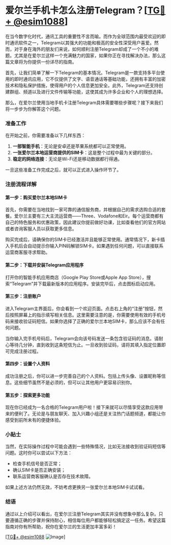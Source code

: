 # 爱尔兰手机卡怎么注册Telegram？[[TG💪+ @esim1088](https://t.me/s/esim1088)]

在当今数字化时代，通讯工具的重要性不言而喻。而作为全球范围内最受欢迎的即时通讯软件之一，Telegram以其强大的功能和极高的安全性深受用户喜爱。然而，对于身在海外的朋友们来说，如何顺利注册Telegram却成了一个不小的难题。尤其是在爱尔兰这样一个充满魅力的国家，如果你正在寻找解决办法，那么这篇文章将为你提供一份详尽的指南。

首先，让我们简单了解一下Telegram的基本情况。Telegram是一款支持多平台使用的即时通讯应用，它不仅提供了文字、语音通话等基础功能，还拥有丰富的加密技术和隐私保护措施，使得用户的个人信息更加安全。此外，Telegram还支持创建群组、频道以及进行文件传输等功能，这使其成为许多企业和个人的理想选择。

那么，在爱尔兰使用当地手机卡注册Telegram具体需要哪些步骤呢？接下来我们将一步步为你解答这个问题。

### 准备工作

在开始之前，你需要准备以下几样东西：

1. **一部智能手机**：无论是安卓还是苹果系统都可以正常使用。
2. **一张爱尔兰本地运营商提供的SIM卡**：这是整个过程中最为关键的部分。
3. **稳定的网络连接**：无论是Wi-Fi还是移动数据都行得通。

一旦这些准备工作完成之后，就可以正式进入操作环节了。

### 注册流程详解

#### 第一步：购买爱尔兰本地SIM卡

首先，你需要在当地找到一家可靠的通信服务商，并根据自己的需求选购合适的套餐。爱尔兰主要有三大主流运营商——Three、Vodafone和Eir。每个运营商都有自己的特色服务和优惠政策，因此建议你提前做好功课，比如查看他们的官方网站或者咨询客服人员以获取更多信息。

购买完成后，请确保你的SIM卡已经激活并且能够正常使用。通常情况下，新卡插入手机后会自动提示你输入PIN码解锁SIM卡。如果遇到任何问题，可以直接联系运营商客服寻求帮助。

#### 第二步：下载并安装Telegram应用程序

打开你的智能手机应用商店（Google Play Store或Apple App Store），搜索“Telegram”并下载最新版本的应用程序。安装完毕后，点击图标启动应用。

#### 第三步：注册账户

进入Telegram主界面后，你会看到一个欢迎页面。点击右上角的“注册”按钮，然后按照屏幕上的指示填写相关信息。这里需要注意的是，你需要使用有效的手机号码来接收验证码短信。如果你选择了正确的爱尔兰本地SIM卡，那么应该不会有任何问题。

当你输入完手机号码后，Telegram会向该号码发送一条包含验证码的消息。请耐心等待几分钟，直到收到这条短信为止。一旦收到验证码，请将其填入指定位置即可完成注册过程。

#### 第四步：设置个人资料

成功注册之后，你可以进一步完善自己的个人资料。包括上传头像、设置昵称等信息。这些细节虽然不是必须的，但可以让其他用户更容易识别你。

#### 第五步：探索更多功能

现在你已经成为一名合格的Telegram用户啦！接下来就可以尽情享受这款应用带来的便利了。无论是与朋友聊天、加入兴趣小组还是关注热门话题频道，都能让你感受到前所未有的便捷体验。

### 小贴士

当然，在实际操作过程中可能会遇到一些特殊情况，比如无法接收到验证码短信等问题。这时你可以尝试以下方法：

- 检查手机信号是否正常；
- 确认SIM卡是否正确安装；
- 联系运营商客服确认是否存在技术故障。

如果上述方法仍然无效，不妨考虑更换另一张爱尔兰本地SIM卡试试看。

### 结语

通过以上介绍可以看出，在爱尔兰注册Telegram其实并没有想象中那么复杂。只要遵循正确的步骤并保持耐心，相信每位用户都能够轻松搞定这一任务。希望这篇指南对你有所帮助，祝你在爱尔兰的生活更加丰富多彩！

[[TG💪+ @esim1088](https://t.me/s/esim1088) ![Image](https://i.postimg.cc/4NQfJmqS/Snipaste-2025-05-13-00-14-12.png)]